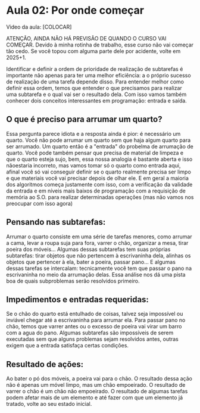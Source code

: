 # Aula 02: Por onde começar

Video da aula: [COLOCAR]

ATENÇÃO, AINDA NÃO HÁ PREVISÃO DE QUANDO O CURSO VAI COMEÇAR. Devido à minha rotinha de trabalho, esse curso não vai começar tão cedo. Se você topou com alguma parte dele por acidente, volte em 2025+1.


Identificar e definir a ordem de prioridade de realização de subtarefas é importante não apenas para ter uma melhor eficiência: a o próprio sucesso de realização de uma tarefa depende disso. Para entender melhor como definir essa ordem, temos que entender o que precisamos para realizar uma subtarefa e o qual vai ser o resultado dela. Com isso vamos também conhecer dois conceitos interessantes em programação: entrada e saída.

## O que é preciso para arrumar um quarto?

Essa pergunta parece idiota e a resposta ainda é pior: é necessário um quarto. Você não pode arrumar um quarto sem que haja algum quarto para ser arrumado. Um quarto então é a "entrada" do probelma de arrumação de quarto. Você pode também pensar que precisa de material de limpeza e que o quarto esteja sujo, bem, essa nossa analogia é bastante aberta e isso nãoestaria incorreto, mas vamos tomar só o quarto como entrada aqui, afinal você só vai conseguir definir se o quarto realmente precisa ser limpo e que materiais você vai precisar depois de olhar ele. E em geral a maioria dos algoritmos começa justamente com isso, com a verificação da validade da entrada e em níveis mais baixos de programação com a requisição de memória ao S.O. para realizar determinadas operações (mas não vamos nos preocupar com isso agora)

## Pensando nas subtarefas:

Arrumar o quarto consiste em uma série de tarefas menores, como arrumar a cama, levar a roupa suja para fora, varrer o chão, organizar a mesa, tirar poeira dos móveis... Algumas dessas subtarefas tem suas próprias subtarefas: tirar objetos que não pertencem à escrivaninha dela, alinhas os objetos que pertencer à ela, bater a poeira, passar pano... E algumas dessas tarefas se intercalam: tecnicamente você tem que passar o pano na escrivaninha no meio da arrumação delas. Essa análise nos dá uma pista boa de quais subproblemas serão resolvidos primeiro.

## Impedimentos e entradas requeridas:

Se o chão do quarto está entulhado de coisas, talvez seja impossível ou inviável chegar até a escrivaninha para arrumar ela. Para passar pano no chão, temos que varrer antes ou o excesso de poeira vai virar um barro com a agua do pano. Algumas subtarefas são impossíveis de serem executadas sem que alguns problemas sejam resolvidos antes, outras exigem que a entrada satisfaça certas condições.

## Resultado de ações:

Ao bater o pó dos móveis, a poeira vai para o chão. O resultado dessa ação não é apenas um móvel limpo, mas um chão empoeirado. O resultado de varrer o chão é um chão não empoeirado. O resultado de algumas tarefas podem afetar mais de um elemento e até fazer com que um elemento já tratado, volte ao seu estado inicial. 





